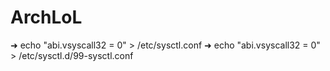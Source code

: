 # ArchLoL
➜  echo "abi.vsyscall32 = 0" > /etc/sysctl.conf
➜  echo "abi.vsyscall32 = 0" > /etc/sysctl.d/99-sysctl.conf
